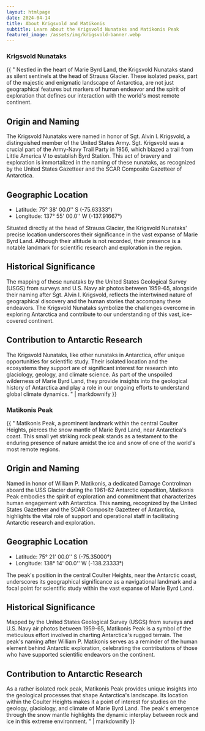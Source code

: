 ```yaml
---
layout: htmlpage
date: 2024-04-14
title: About Krigsvold and Matikonis
subtitle: Learn about the Krigsvold Nunataks and Matikonis Peak
featured_image: /assets/img/krigsvold-banner.webp
---
```


<section class="pt-3 pt-md-5">
  <div class="container">
    <div class="col-12 mx-auto">
      <div class="card shadow-lg">
        <div class="card-header p-0 position-relative mt-n4 mx-3 z-index-2 bg-transparent">
          <div class="bg-gradient-info shadow-info border-radius-lg p-4">
            <h3 class="text-white mb-0">Krigsvold Nunataks</h3>
          </div>
        </div>
        <div class="card-body p-sm-5 pt-4">
          {{ "
Nestled in the heart of Marie Byrd Land, the Krigsvold Nunataks
stand as silent sentinels at the head of Strauss Glacier. These
isolated peaks, part of the majestic and enigmatic landscape of
Antarctica, are not just geographical features but markers of human
endeavor and the spirit of exploration that defines our interaction
with the world's most remote continent.

## Origin and Naming

The Krigsvold Nunataks were named in honor of Sgt. Alvin I. Krigsvold,
a distinguished member of the United States Army. Sgt. Krigsvold
was a crucial part of the Army-Navy Trail Party in 1956, which
blazed a trail from Little America V to establish Byrd Station.
This act of bravery and exploration is immortalized in the naming
of these nunataks, as recognized by the United States Gazetteer and
the SCAR Composite Gazetteer of Antarctica.

## Geographic Location

- Latitude: 75° 38' 00.0'' S (-75.63333°)
- Longitude: 137° 55' 00.0'' W (-137.91667°)

Situated directly at the head of Strauss Glacier, the Krigsvold
Nunataks' precise location underscores their significance in the
vast expanse of Marie Byrd Land. Although their altitude is not
recorded, their presence is a notable landmark for scientific
research and exploration in the region.

## Historical Significance

The mapping of these nunataks by the United States Geological Survey
(USGS) from surveys and U.S. Navy air photos between 1959-65,
alongside their naming after Sgt. Alvin I. Krigsvold, reflects the
intertwined nature of geographical discovery and the human stories
that accompany these endeavors. The Krigsvold Nunataks symbolize
the challenges overcome in exploring Antarctica and contribute to
our understanding of this vast, ice-covered continent.

## Contribution to Antarctic Research

The Krigsvold Nunataks, like other nunataks in Antarctica, offer
unique opportunities for scientific study. Their isolated location
and the ecosystems they support are of significant interest for
research into glaciology, geology, and climate science. As part of
the unspoiled wilderness of Marie Byrd Land, they provide insights
into the geological history of Antarctica and play a role in our
ongoing efforts to understand global climate dynamics.
          " | markdownify }}
        </div>
      </div>
    </div>
  </div>
</section>

<section class="pt-3 pt-md-5">
  <div class="container">
    <div class="col-12 mx-auto">
      <div class="card shadow-lg">
        <div class="card-header p-0 position-relative mt-n4 mx-3 z-index-2 bg-transparent">
          <div class="bg-gradient-info shadow-info border-radius-lg p-4">
            <h3 class="text-white mb-0">Matikonis Peak</h3>
          </div>
        </div>
        <div class="card-body p-sm-5 pt-4">
          {{ "
Matikonis Peak, a prominent landmark within the central Coulter
Heights, pierces the snow mantle of Marie Byrd Land, near Antarctica's
coast. This small yet striking rock peak stands as a testament to
the enduring presence of nature amidst the ice and snow of one of
the world's most remote regions.

## Origin and Naming

Named in honor of William P. Matikonis, a dedicated Damage Controlman
aboard the USS Glacier during the 1961-62 Antarctic expedition,
Matikonis Peak embodies the spirit of exploration and commitment
that characterizes human engagement with Antarctica. This naming,
recognized by the United States Gazetteer and the SCAR Composite
Gazetteer of Antarctica, highlights the vital role of support and
operational staff in facilitating Antarctic research and exploration.

## Geographic Location

- Latitude: 75° 21' 00.0'' S (-75.35000°)
- Longitude: 138° 14' 00.0'' W (-138.23333°)

The peak's position in the central Coulter Heights, near the Antarctic
coast, underscores its geographical significance as a navigational
landmark and a focal point for scientific study within the vast
expanse of Marie Byrd Land.

## Historical Significance

Mapped by the United States Geological Survey (USGS) from surveys
and U.S. Navy air photos between 1959-65, Matikonis Peak is a symbol
of the meticulous effort involved in charting Antarctica's rugged
terrain. The peak's naming after William P. Matikonis serves as a
reminder of the human element behind Antarctic exploration, celebrating
the contributions of those who have supported scientific endeavors
on the continent.

## Contribution to Antarctic Research

As a rather isolated rock peak, Matikonis Peak provides unique
insights into the geological processes that shape Antarctica's
landscape. Its location within the Coulter Heights makes it a point
of interest for studies on the geology, glaciology, and climate of
Marie Byrd Land. The peak's emergence through the snow mantle
highlights the dynamic interplay between rock and ice in this extreme
environment.
          " | markdownify }}
        </div>
      </div>
    </div>
  </div>
</section>


